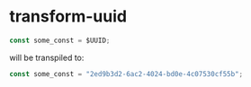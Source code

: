# transform-uuid

```ts
const some_const = $UUID;
```

will be transpiled to:

```ts
const some_const = "2ed9b3d2-6ac2-4024-bd0e-4c07530cf55b";
```
